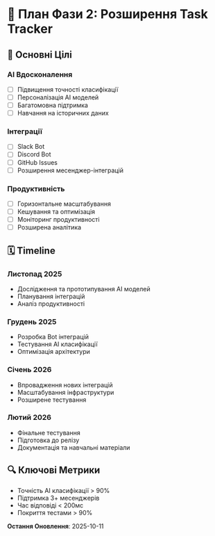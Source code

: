# 🚀 План Фази 2: Розширення Task Tracker

## 🎯 Основні Цілі

### AI Вдосконалення
- [ ] Підвищення точності класифікації
- [ ] Персоналізація AI моделей
- [ ] Багатомовна підтримка
- [ ] Навчання на історичних даних

### Інтеграції
- [ ] Slack Bot
- [ ] Discord Bot
- [ ] GitHub Issues
- [ ] Розширення месенджер-інтеграцій

### Продуктивність
- [ ] Горизонтальне масштабування
- [ ] Кешування та оптимізація
- [ ] Моніторинг продуктивності
- [ ] Розширена аналітика

## 🗓️ Timeline

### Листопад 2025
- Дослідження та прототипування AI моделей
- Планування інтеграцій
- Аналіз продуктивності

### Грудень 2025
- Розробка Bot інтеграцій
- Тестування AI класифікації
- Оптимізація архітектури

### Січень 2026
- Впровадження нових інтеграцій
- Масштабування інфраструктури
- Розширене тестування

### Лютий 2026
- Фінальне тестування
- Підготовка до релізу
- Документація та навчальні матеріали

## 🔍 Ключові Метрики

- Точність AI класифікації > 90%
- Підтримка 3+ месенджерів
- Час відповіді < 200мс
- Покриття тестами > 90%

**Остання Оновлення**: 2025-10-11